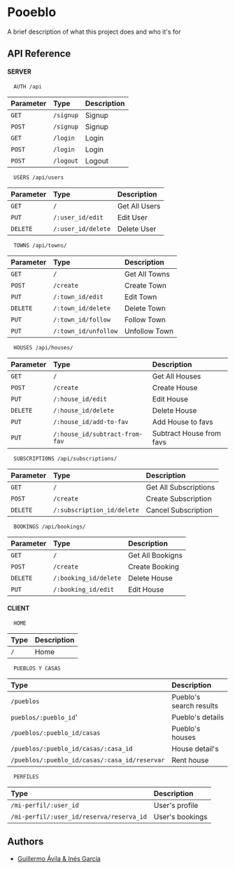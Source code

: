 
# Pooeblo

A brief description of what this project does and who it's for




## API Reference

#### SERVER

```http
  AUTH /api
```

| Parameter | Type     | Description                |
| :-------- | :------- | :------------------------- |
| `GET` | `/signup` | Signup |
| `POST` | `/signup` | Signup |
| `GET` | `/login` | Login |
| `POST` | `/login` | Login |
| `POST` | `/logout` | Logout |

```http
  USERS /api/users
```

| Parameter | Type     | Description                |
| :-------- | :------- | :------------------------- |
| `GET` | `/` | Get All Users |
| `PUT` | `/:user_id/edit` | Edit User |
| `DELETE` | `/:user_id/delete` | Delete User |

```http
  TOWNS /api/towns/
```

| Parameter | Type     | Description                |
| :-------- | :------- | :------------------------- |
| `GET` | `/` | Get All Towns |
| `POST` | `/create` | Create Town |
| `PUT` | `/:town_id/edit` | Edit Town |
| `DELETE` | `/:town_id/delete` | Delete Town |
| `PUT` | `/:town_id/follow` | Follow Town |
| `PUT` | `/:town_id/unfollow` | Unfollow Town |


```http
  HOUSES /api/houses/
```

| Parameter | Type     | Description                |
| :-------- | :------- | :------------------------- |
| `GET` | `/` | Get All Houses |
| `POST` | `/create` | Create House |
| `PUT` | `/:house_id/edit` | Edit House |
| `DELETE` | `/:house_id/delete` | Delete House |
| `PUT` | `/:house_id/add-to-fav` | Add House to favs |
| `PUT` | `/:house_id/subtract-from-fav` | Subtract House from favs |


```http
  SUBSCRIPTIONS /api/subscriptions/
```

| Parameter | Type     | Description                |
| :-------- | :------- | :------------------------- |
| `GET` | `/` | Get All Subscriptions |
| `POST` | `/create` | Create Subscription |
| `DELETE` | `/:subscription_id/delete` | Cancel Subscription |


```http
  BOOKINGS /api/bookings/
```

| Parameter | Type     | Description                |
| :-------- | :------- | :------------------------- |
| `GET` | `/` | Get All Bookigns |
| `POST` | `/create` | Create Booking |
| `DELETE` | `/:booking_id/delete` | Delete House |
| `PUT` | `/:booking_id/edit` | Edit House |




#### CLIENT

```http
  HOME
```

| Type     | Description                |
| :------- | :------------------------- |
| `/` | Home |


```http
  PUEBLOS Y CASAS
```
| Type     | Description                |
| :------- | :------------------------- |
| `/pueblos` | Pueblo's search results |
| `pueblos/:pueblo_id`' | Pueblo's details |
| `/pueblos/:pueblo_id/casas` | Pueblo's houses |
| `/pueblos/:pueblo_id/casas/:casa_id` | House detail's |
| `/pueblos/:pueblo_id/casas/:casa_id/reservar` | Rent house |


```http
  PERFILES
```

| Type     | Description                |
| :------- | :------------------------- |
| `/mi-perfil/:user_id` | User's profile |
| `/mi-perfil/:user_id/reserva/reserva_id` | User's bookings |



## Authors

- [Guillermo Ávila & Inés García](https://www.github.com/octokatherine)

